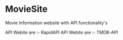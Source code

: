 # MovieSite
Movie Information website with API functionality's

API Webite are :- RapidAPI
API Webite are :- TMDB-API

